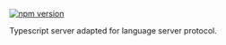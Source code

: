 
[![npm version](https://badge.fury.io/js/lsp-tsserver.svg)](https://badge.fury.io/js/lsp-tsserver)

Typescript server adapted for language server protocol.
